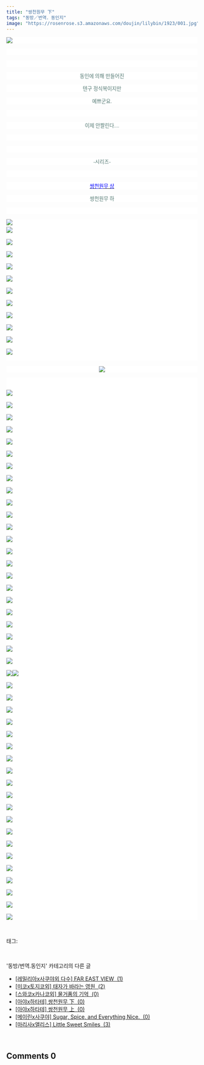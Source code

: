 ```yaml
---
title: "쌍천원무 下"
tags: "동방／번역．동인지"
image: "https://rosenrose.s3.amazonaws.com/doujin/lilybin/1923/001.jpg"
---
```

<div class="article">
<div class="area_view">
<p style="text-align: justify; background: white"><img src="{{ site.imgserver1 }}/lilybin/1923/001.jpg"/><span style="color:#557a74; font-family:돋움; font-size:10pt">
</span></p><p style="text-align: justify; background: white"> 
 </p><p style="text-align: center; background: white"> 
 </p><p style="text-align: center; background: white"><span style="color:#557a74; font-family:돋움; font-size:10pt">동인에 의해 만들어진
</span></p><p style="text-align: center; background: white"><span style="color:#557a74; font-family:돋움; font-size:10pt">텐구 정식복이지만
</span></p><p style="text-align: center; background: white"><span style="color:#557a74; font-family:돋움; font-size:10pt">예쁘군요.
</span></p><p style="text-align: center; background: white"> 
 </p><p style="text-align: center; background: white"><span style="color:#557a74; font-family:돋움; font-size:10pt">이제 안짤린다....
</span></p><p style="text-align: center; background: white"> 
 </p><p style="text-align: center; background: white"> 
 </p><p style="text-align: center; background: white"><span style="color:#557a74; font-family:돋움; font-size:10pt">-시리즈-
</span></p><p style="text-align: center; background: white"> 
 </p><p style="text-align: center; background: white"><a href="http://blog.naver.com/cjb0236/150175931926" target="_blank"><span style="color:blue; font-family:돋움; font-size:10pt">쌍천원무 상</span></a><span style="color:#557a74; font-family:돋움; font-size:10pt">
</span></p><p style="text-align: center; background: white"><span style="color:#557a74; font-family:돋움; font-size:10pt"> 쌍천원무 하 
</span></p><p style="text-align: justify; background: white"> 
 </p><p style="text-align: justify; background: white"><img src="{{ site.imgserver1 }}/lilybin/1923/002.jpg"/><span style="color:#557a74; font-family:돋움; font-size:10pt"><br/><img src="{{ site.imgserver1 }}/lilybin/1923/003.jpg"/><br/><br/><img src="{{ site.imgserver1 }}/lilybin/1923/004.jpg"/><br/><br/><img src="{{ site.imgserver1 }}/lilybin/1923/005.jpg"/><br/><br/><img src="{{ site.imgserver1 }}/lilybin/1923/006.jpg"/><br/><br/><img src="{{ site.imgserver1 }}/lilybin/1923/007.jpg"/><br/><br/><img src="{{ site.imgserver1 }}/lilybin/1923/008.jpg"/><br/><br/><img src="{{ site.imgserver1 }}/lilybin/1923/009.jpg"/><br/><br/><img src="{{ site.imgserver1 }}/lilybin/1923/010.jpg"/><br/><br/><img src="{{ site.imgserver1 }}/lilybin/1923/011.jpg"/><br/><br/><img src="{{ site.imgserver1 }}/lilybin/1923/012.jpg"/><br/><br/><img src="{{ site.imgserver1 }}/lilybin/1923/013.jpg"/><br/><br/></span></p><p style="text-align: center; clear: none; float: none; background: white;"><span class="imageblock" style="display: inline-block; width: 100%; height: auto; max-width: 100%;"><span data-lightbox="lightbox" data-url="https://t1.daumcdn.net/cfile/tistory/2467A54C53CB62E517?download"><img src="{{ site.imgserver1 }}/lilybin/1923/014.jpg"/></span></span></p><p style="text-align: justify; background: white"><span style="color:#557a74; font-family:돋움; font-size:10pt"><br/><br/><img src="{{ site.imgserver1 }}/lilybin/1923/015.jpg"/><br/><br/><img src="{{ site.imgserver1 }}/lilybin/1923/016.jpg"/><br/><br/><img src="{{ site.imgserver1 }}/lilybin/1923/017.jpg"/><br/><br/><img src="{{ site.imgserver1 }}/lilybin/1923/018.jpg"/><br/><br/><img src="{{ site.imgserver1 }}/lilybin/1923/019.jpg"/><br/><br/><img src="{{ site.imgserver1 }}/lilybin/1923/020.jpg"/><br/><br/><img src="{{ site.imgserver1 }}/lilybin/1923/021.jpg"/><br/><br/><img src="{{ site.imgserver1 }}/lilybin/1923/022.jpg"/><br/><br/><img src="{{ site.imgserver1 }}/lilybin/1923/023.jpg"/><br/><br/><img src="{{ site.imgserver1 }}/lilybin/1923/024.jpg"/><br/><br/><img src="{{ site.imgserver1 }}/lilybin/1923/025.jpg"/><br/><br/><img src="{{ site.imgserver1 }}/lilybin/1923/026.jpg"/><br/><br/><img src="{{ site.imgserver1 }}/lilybin/1923/027.jpg"/><br/><br/><img src="{{ site.imgserver1 }}/lilybin/1923/028.jpg"/><br/><br/><img src="{{ site.imgserver1 }}/lilybin/1923/029.jpg"/><br/><br/><img src="{{ site.imgserver1 }}/lilybin/1923/030.jpg"/><br/><br/><img src="{{ site.imgserver1 }}/lilybin/1923/031.jpg"/><br/><br/><img src="{{ site.imgserver1 }}/lilybin/1923/032.jpg"/><br/><br/><img src="{{ site.imgserver1 }}/lilybin/1923/033.jpg"/><br/><br/><img src="{{ site.imgserver1 }}/lilybin/1923/034.jpg"/><br/><br/><img src="{{ site.imgserver1 }}/lilybin/1923/035.jpg"/><br/><br/><img src="{{ site.imgserver1 }}/lilybin/1923/036.jpg"/><br/><br/><img src="{{ site.imgserver1 }}/lilybin/1923/037.jpg"/><br/><br/><img src="{{ site.imgserver1 }}/lilybin/1923/038.jpg"/><img src="{{ site.imgserver1 }}/lilybin/1923/039.jpg"/><br/><br/><img src="{{ site.imgserver1 }}/lilybin/1923/040.jpg"/><br/><br/><img src="{{ site.imgserver1 }}/lilybin/1923/041.jpg"/><br/><br/><img src="{{ site.imgserver1 }}/lilybin/1923/042.jpg"/><br/><br/><img src="{{ site.imgserver1 }}/lilybin/1923/043.jpg"/><br/><br/><img src="{{ site.imgserver1 }}/lilybin/1923/044.jpg"/><br/><br/><img src="{{ site.imgserver1 }}/lilybin/1923/045.jpg"/><br/><br/><img src="{{ site.imgserver1 }}/lilybin/1923/046.jpg"/><br/><br/><img src="{{ site.imgserver1 }}/lilybin/1923/047.jpg"/><br/><br/><img src="{{ site.imgserver1 }}/lilybin/1923/048.jpg"/><br/><br/><img src="{{ site.imgserver1 }}/lilybin/1923/049.jpg"/><br/><br/><img src="{{ site.imgserver1 }}/lilybin/1923/050.jpg"/><br/><br/><img src="{{ site.imgserver1 }}/lilybin/1923/051.jpg"/><br/><br/><img src="{{ site.imgserver1 }}/lilybin/1923/052.jpg"/><br/><br/><img src="{{ site.imgserver1 }}/lilybin/1923/053.jpg"/><br/><br/><img src="{{ site.imgserver1 }}/lilybin/1923/054.jpg"/><br/><br/><img src="{{ site.imgserver1 }}/lilybin/1923/055.jpg"/><br/><br/><img src="{{ site.imgserver1 }}/lilybin/1923/056.jpg"/><br/><br/><img src="{{ site.imgserver1 }}/lilybin/1923/057.jpg"/><br/><br/><img src="{{ site.imgserver1 }}/lilybin/1923/058.jpg"/><br/><br/><img src="{{ site.imgserver1 }}/lilybin/1923/059.jpg"/>
</span></p>
</div></div><br/>
<div class="tagTrail">
<p>태그: </p>
<ul>
</ul>
</div><br/>
<div class="another">
<p>'동방/번역.동인지' 카테고리의 다른 글</p>
<ul>
<li><a href="/lilybin_1926">
[레밀리아x사쿠야외 다수] FAR EAST VIEW  (1)
</a></li>
<li><a href="/lilybin_1925">
[미코x토지코외] 태자가 바라는 영원  (2)
</a></li>
<li><a href="/lilybin_1924">
[스와코x카나코외] 물거품의 기억  (0)
</a></li>
<li><a href="/lilybin_1923">
[아야x하타테] 쌍천원무 下  (0)
</a></li>
<li><a href="/lilybin_1922">
[아야x하타테] 쌍천원무 上  (0)
</a></li>
<li><a href="/lilybin_1921">
[메이린x사쿠야] Sugar, Spice, and Everything Nice.  (0)
</a></li>
<li><a href="/lilybin_1920">
[마리사x앨리스] Little Sweet Smiles  (3)
</a></li>
</ul>
</div><br/>
<div class="comment">
<h2 class="bold">Comments <span id="commentCount1923">0</span></h2>
<div style="clear:both;">
<div id="entry1923Comment" style="display:block">
</div>
</div>
</div><br/>
<br/>
<p id="refer"></p>
<br/>


